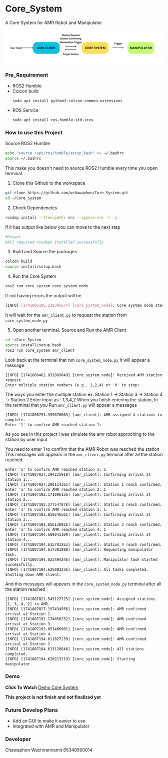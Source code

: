 # Core_System
A Core System for AMR Robot and Manipulator

![Node](<Node.png>)
### Pre_Requirement
- ROS2 Humble
- Colcon build
  ```
  sudo apt install python3-colcon-common-extensions
  ```
- ROS Service
  ```
  sudo apt install ros-humble-std-srvs
  ```
### How to use this Project
Source ROS2 Humble
```bash
echo "source /opt/ros/humble/setup.bash" >> ~/.bashrc
source ~/.bashrc
```
This make you doesn't need to source ROS2 Humble every time you open terminal
1. Clone this Github to the workspace
  ```bash
  git clone https://github.com/wchawaphon/Core_System.git
  cd ~/Core_System
  ```
2. Check Dependencies
  ```bash
  rosdep install --from-paths src --ignore-src -r -y
  ```
If it has output like below you can move to the next step
  ```bash
  #Output
  #All required rosdeps installed successfully
  ```
3. Build and Source the packages
  ```bash
  colcon build
  source install/setup.bash
  ```
4. Run the Core System
  ```bash
  ros2 run core_system core_system_node
  ```
If not having errors the output will be
  ```bash
  [INFO] [1741806195.238395674] [core_system_node]: Core system node started, waiting for AMR requests.
  ```
It will wait for the `amr_client.py` to request the station from `core_system_node.py`

5. Open another terminal, Source and Run the AMR Client
  ```bash
  cd ~/Core_System
  source install/setup.bash
  ros2 run core_system amr_client
  ```
Look back at the terminal that run `core_system_node.py`
It will appear a message 
  ```
  [INFO] [1741806462.831809049] [core_system_node]: Received AMR station request.
  Enter multiple station numbers (e.g., 1,2,4) or '0' to stop: 
  ```
The ways you enter the multiple station 
ex. Station 1 -> Station 3 -> Station 4 -> Station 2 
Enter Input as : 1,3,4,2
When you finish entering the station, In the terminal that you Run `amr_client.py` will appear a messages 
  ```
  [INFO] [1741806793.359076063] [amr_client]: AMR assigned 4 stations to complete.
  Enter '1' to confirm AMR reached station 1:
  ```
As you see In this project I was simulate the amr robot approching to the station by user input 

You need to enter 1 to confirm that the AMR Robot was reached the station<br/> 
This messages will appears in the `amr_client.py` terminal after all the station reached
  ```
  Enter '1' to confirm AMR reached station 1: 1
  [INFO] [1741807027.194235919] [amr_client]: Confirming arrival at station 1...
  [INFO] [1741807027.200114365] [amr_client]: Station 1 reach confirmed.
  Enter '1' to confirm AMR reached station 2: 1
  [INFO] [1741807192.171096136] [amr_client]: Confirming arrival at station 2...
  [INFO] [1741807192.177547878] [amr_client]: Station 2 reach confirmed.
  Enter '1' to confirm AMR reached station 3: 1
  [INFO] [1741807192.850246561] [amr_client]: Confirming arrival at station 3...
  [INFO] [1741807192.856130926] [amr_client]: Station 3 reach confirmed.
  Enter '1' to confirm AMR reached station 4: 1
  [INFO] [1741807194.608041109] [amr_client]: Confirming arrival at station 4...
  [INFO] [1741807194.615783263] [amr_client]: Station 4 reach confirmed.
  [INFO] [1741807194.617381988] [amr_client]: Requesting manipulator task.
  [INFO] [1741807194.623494246] [amr_client]: Manipulator task started successfully.
  [INFO] [1741807194.625093236] [amr_client]: All tasks completed. Shutting down AMR client.
  ```
And this messages will appears in the `core_system_node.py` terminal after all the station reached
  ```
  [INFO] [1741807021.545127725] [core_system_node]: Assigned stations [1, 3, 4, 2] to AMR.
  [INFO] [1741807027.197434956] [core_system_node]: AMR confirmed arrival at Station 1.
  [INFO] [1741807192.174056252] [core_system_node]: AMR confirmed arrival at Station 3.
  [INFO] [1741807192.853466901] [core_system_node]: AMR confirmed arrival at Station 4.
  [INFO] [1741807194.611027239] [core_system_node]: AMR confirmed arrival at Station 2.
  [INFO] [1741807194.613128646] [core_system_node]: All stations completed.
  [INFO] [1741807194.620213219] [core_system_node]: Starting manipulator.
  ```
### Demo
**Click To Watch**
[Demo Core System](https://youtu.be/rdJd3BHTwDM)

**This project is not finish and not finalized yet**

### Future Develop Plans
- Add an GUI to make it easier to use
- Integrated with AMR and Manipulator 

### Developer
Chawaphon Wachiraniramit 65340500014
